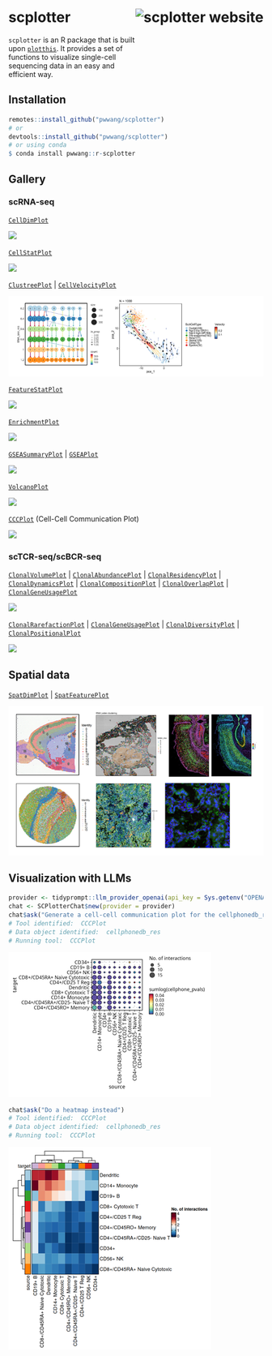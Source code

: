 # scplotter <a href="https://pwwang.github.io/scplotter/"><img src="man/figures/logo.png" align="right" height="139" alt="scplotter website" /></a>

`scplotter` is an R package that is built upon [`plotthis`][1]. It provides a set of functions to visualize single-cell sequencing data in an easy and efficient way.

## Installation

```r
remotes::install_github("pwwang/scplotter")
# or
devtools::install_github("pwwang/scplotter")
# or using conda
$ conda install pwwang::r-scplotter
```

## Gallery

### scRNA-seq

[`CellDimPlot`][3]

![](./man/figures/celldimplot.png)

[`CellStatPlot`][4]

![](./man/figures/cellstatplot.png)

[`ClustreePlot`][5] | [`CellVelocityPlot`][2]

![](./man/figures/clustreeplot.png)

[`FeatureStatPlot`][6]

![](./man/figures/featurestatplot.png)

[`EnrichmentPlot`][7]

![](./man/figures/enrichmentplot.png)

[`GSEASummaryPlot`][8] | [`GSEAPlot`][8]

![](./man/figures/gseaplot.png)

[`VolcanoPlot`][9]

![](./man/figures/volcanoplot.png)

[`CCCPlot`][10] (Cell-Cell Communication Plot)

![](./man/figures/cccplot.png)

### scTCR-seq/scBCR-seq

[`ClonalVolumePlot`][11] | [`ClonalAbundancePlot`][12] | [`ClonalResidencyPlot`][13] | [`ClonalDynamicsPlot`][22] | [`ClonalCompositionPlot`][14] | [`ClonalOverlapPlot`][15] | [`ClonalGeneUsagePlot`][16]

![](./man/figures/clonalstat.png)

[`ClonalRarefactionPlot`][17] | [`ClonalGeneUsagePlot`][18] | [`ClonalDiversityPlot`][19] | [`ClonalPositionalPlot`][20]

![](./man/figures/clonaldiv.png)

## Spatial data

[`SpatDimPlot`][23] | [`SpatFeaturePlot`][24]

![](./man/figures/spatialplot.png)

## Visualization with LLMs

```r
provider <- tidyprompt::llm_provider_openai(api_key = Sys.getenv("OPENAI_API_KEY"))
chat <- SCPlotterChat$new(provider = provider)
chat$ask("Generate a cell-cell communication plot for the cellphonedb_res data.")
# Tool identified:  CCCPlot
# Data object identified:  cellphonedb_res
# Running tool:  CCCPlot
```

![](./man/figures/scplotter-chat1.png)

```r
chat$ask("Do a heatmap instead")
# Tool identified:  CCCPlot
# Data object identified:  cellphonedb_res
# Running tool:  CCCPlot
```

![](./man/figures/scplotter-chat2.png)


[1]: https://github.com/pwwang/plotthis
[2]: https://pwwang.github.io/scplotter/reference/CellVelocityPlot.html
[3]: https://pwwang.github.io/scplotter/reference/CellDimPlot.html
[4]: https://pwwang.github.io/scplotter/reference/CellStatPlot.html
[5]: https://pwwang.github.io/scplotter/reference/ClustreePlot.html
[6]: https://pwwang.github.io/scplotter/reference/FeatureStatPlot.html
[7]: https://pwwang.github.io/scplotter/reference/EnrichmentPlot.html
[8]: https://pwwang.github.io/plotthis/reference/gsea.html
[9]: https://pwwang.github.io/plotthis/reference/VolcanoPlot.html
[10]: https://pwwang.github.io/scplotter/reference/CCCPlot.html
[11]: https://pwwang.github.io/scplotter/reference/ClonalVolumePlot.html
[12]: https://pwwang.github.io/scplotter/reference/ClonalAbundancePlot.html
[13]: https://pwwang.github.io/scplotter/reference/ClonalResidencyPlot.html
[14]: https://pwwang.github.io/scplotter/reference/ClonalCompositionPlot.html
[15]: https://pwwang.github.io/scplotter/reference/ClonalOverlapPlot.html
[16]: https://pwwang.github.io/scplotter/reference/ClonalGeneUsagePlot.html
[17]: https://pwwang.github.io/scplotter/reference/ClonalRarefactionPlot.html
[18]: https://pwwang.github.io/scplotter/reference/ClonalGeneUsagePlot.html
[19]: https://pwwang.github.io/scplotter/reference/ClonalDiversityPlot.html
[20]: https://pwwang.github.io/scplotter/reference/ClonalPositionalPlot.html
[22]: https://pwwang.github.io/scplotter/reference/ClonalDynamicsPlot.html
[23]: https://pwwang.github.io/scplotter/reference/SpatDimPlot.html
[24]: https://pwwang.github.io/scplotter/reference/SpatFeaturePlot.html

